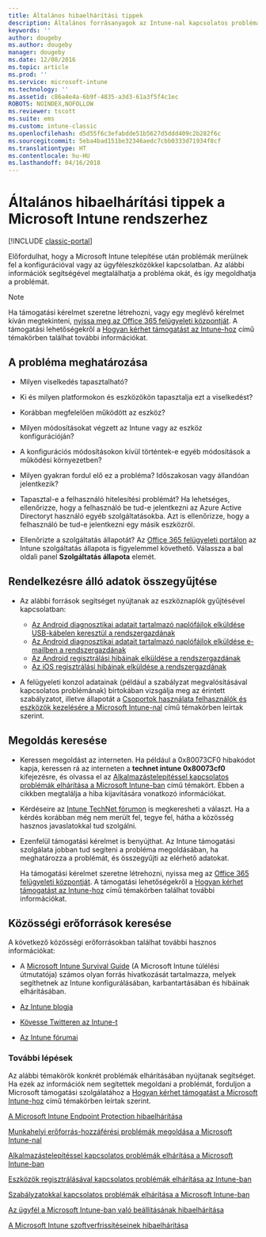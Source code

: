 ```yaml
---
title: Általános hibaelhárítási tippek
description: Általános forrásanyagok az Intune-nal kapcsolatos problémák megoldásához.
keywords: ''
author: dougeby
ms.author: dougeby
manager: dougeby
ms.date: 12/08/2016
ms.topic: article
ms.prod: ''
ms.service: microsoft-intune
ms.technology: ''
ms.assetid: c86a4e4a-6b9f-4835-a3d3-61a3f5f4c1ec
ROBOTS: NOINDEX,NOFOLLOW
ms.reviewer: tscott
ms.suite: ems
ms.custom: intune-classic
ms.openlocfilehash: d5d55f6c3efabdde51b5627d5ddd409c2b282f6c
ms.sourcegitcommit: 5eba4bad151be32346aedc7cbb0333d71934f8cf
ms.translationtype: HT
ms.contentlocale: hu-HU
ms.lasthandoff: 04/16/2018
---
```

# <a name="general-troubleshooting-tips-for-microsoft-intune"></a>Általános hibaelhárítási tippek a Microsoft Intune rendszerhez

[!INCLUDE [classic-portal](../includes/classic-portal.md)]

Előfordulhat, hogy a Microsoft Intune telepítése után problémák merülnek fel a konfigurációval vagy az ügyféleszközökkel kapcsolatban. Az alábbi információk segítségével megtalálhatja a probléma okát, és így megoldhatja a problémát.

> [!NOTE]
> Ha támogatási kérelmet szeretne létrehozni, vagy egy meglévő kérelmet kíván megtekinteni, [nyissa meg az Office 365 felügyeleti központját](https://portal.office.com/admin/default.aspx). A támogatási lehetőségekről a [Hogyan kérhet támogatást az Intune-hoz](how-to-get-support-for-microsoft-intune.md) című témakörben találhat további információkat.

## <a name="define-the-problem"></a>A probléma meghatározása

-   Milyen viselkedés tapasztalható?

-   Ki és milyen platformokon és eszközökön tapasztalja ezt a viselkedést?

-   Korábban megfelelően működött az eszköz?

-   Milyen módosításokat végzett az Intune vagy az eszköz konfigurációján?

-   A konfigurációs módosításokon kívül történtek-e egyéb módosítások a működési környezetben?

-   Milyen gyakran fordul elő ez a probléma? Időszakosan vagy állandóan jelentkezik?

-   Tapasztal-e a felhasználó hitelesítési problémát? Ha lehetséges, ellenőrizze, hogy a felhasználó be tud-e jelentkezni az Azure Active Directoryt használó egyéb szolgáltatásokba. Azt is ellenőrizze, hogy a felhasználó be tud-e jelentkezni egy másik eszközről.

-   Ellenőrizte a szolgáltatás állapotát? Az [Office 365 felügyeleti portálon](https://portal.office.com/Admin/Default.aspx) az Intune szolgáltatás állapota is figyelemmel követhető. Válassza a bal oldali panel **Szolgáltatás állapota** elemét.

## <a name="collect-available-data"></a>Rendelkezésre álló adatok összegyűjtése

- Az alábbi források segítséget nyújtanak az eszköznaplók gyűjtésével kapcsolatban:
  - [Az Android diagnosztikai adatait tartalmazó naplófájlok elküldése USB-kábelen keresztül a rendszergazdának](/intune-user-help/send-diagnostic-data-logs-to-your-it-administrator-using-a-usb-cable-android)
  - [Az Android diagnosztikai adatait tartalmazó naplófájlok elküldése e-mailben a rendszergazdának](/intune-user-help/send-diagnostic-data-logs-to-your-it-administrator-using-email-android)
  - [Az Android regisztrálási hibáinak elküldése a rendszergazdának](/intune-user-help/send-enrollment-errors-to-your-it-administrator-android)
  - [Az iOS regisztrálási hibáinak elküldése a rendszergazdának](/intune-user-help/send-errors-to-your-it-admin-ios)

- A felügyeleti konzol adatainak (például a szabályzat megvalósításával kapcsolatos problémának) birtokában vizsgálja meg az érintett szabályzatot, illetve állapotát a [Csoportok használata felhasználók és eszközök kezelésére a Microsoft Intune-nal](/intune-classic/deploy-use/use-groups-to-manage-users-and-devices-with-microsoft-intune) című témakörben leírtak szerint.

## <a name="research-the-solution"></a>Megoldás keresése

-   Keressen megoldást az interneten. Ha például a 0x80073CF0 hibakódot kapja, keressen rá az interneten a **technet intune 0x80073cf0** kifejezésre, és olvassa el az [Alkalmazástelepítéssel kapcsolatos problémák elhárítása a Microsoft Intune-ban](troubleshoot-app-deployment-problems-in-microsoft-intune.md) című témakört. Ebben a cikkben megtalálja a hiba kijavítására vonatkozó információkat.

-   Kérdéseire az [Intune TechNet fórumon](https://social.technet.microsoft.com/Forums/en-US/home?forum=microsoftintuneprod) is megkeresheti a választ.  Ha a kérdés korábban még nem merült fel, tegye fel, hátha a közösség hasznos javaslatokkal tud szolgálni.

-   Ezenfelül támogatási kérelmet is benyújthat. Az Intune támogatási szolgálata jobban tud segíteni a probléma megoldásában, ha meghatározza a problémát, és összegyűjti az elérhető adatokat.

    Ha támogatási kérelmet szeretne létrehozni, nyissa meg az [Office 365 felügyeleti központját](https://portal.office.com/admin/default.aspx). A támogatási lehetőségekről a [Hogyan kérhet támogatást az Intune-hoz](how-to-get-support-for-microsoft-intune.md) című témakörben találhat további információkat.

## <a name="find-community-resources"></a>Közösségi erőforrások keresése
A következő közösségi erőforrásokban találhat további hasznos információkat:

-   A [Microsoft Intune Survival Guide](http://social.technet.microsoft.com/wiki/contents/articles/23431.microsoft-intune-survival-guide.aspx) (A Microsoft Intune túlélési útmutatója) számos olyan forrás hivatkozását tartalmazza, melyek segíthetnek az Intune konfigurálásában, karbantartásában és hibáinak elhárításában.

-   [Az Intune blogja](http://blogs.technet.com/b/windowsintune/)

-   [Kövesse Twitteren az Intune-t](https://twitter.com/MSIntune)

-   [Az Intune fórumai](https://social.technet.microsoft.com/Forums/home?category=microsoftintune&filter=alltypes&sort=lastpostdesc)

### <a name="next-steps"></a>További lépések
Az alábbi témakörök konkrét problémák elhárításában nyújtanak segítséget. Ha ezek az információk nem segítettek megoldani a problémát, forduljon a Microsoft támogatási szolgálatához a [Hogyan kérhet támogatást a Microsoft Intune-hoz](how-to-get-support-for-microsoft-intune.md) című témakörben leírtak szerint.

[A Microsoft Intune Endpoint Protection hibaelhárítása](troubleshoot-endpoint-protection-in-microsoft-intune.md)

[Munkahelyi erőforrás-hozzáférési problémák megoldása a Microsoft Intune-nal](troubleshoot-company-resource-access-problems-with-microsoft-intune.md)

[Alkalmazástelepítéssel kapcsolatos problémák elhárítása a Microsoft Intune-ban](troubleshoot-app-deployment-problems-in-microsoft-intune.md)

[Eszközök regisztrálásával kapcsolatos problémák elhárítása az Intune-ban](troubleshoot-device-enrollment-in-intune.md)

[Szabályzatokkal kapcsolatos problémák elhárítása a Microsoft Intune-ban](troubleshoot-policies-in-microsoft-intune.md)

[Az ügyfél a Microsoft Intune-ban való beállításának hibaelhárítása](troubleshoot-client-setup-in-microsoft-intune.md)

[A Microsoft Intune szoftverfrissítéseinek hibaelhárítása](troubleshoot-software-updates-in-microsoft-intune.md)

